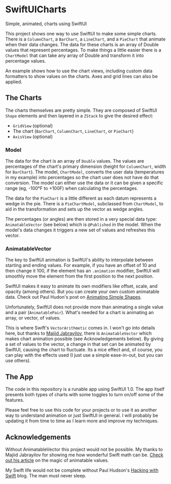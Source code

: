# SwiftUICharts
Simple, animated, charts using SwiftUI

This project shows one way to use SwiftUI to make some simple charts. There is a `ColumnChart`, a `BarChart`, a `LineChart`, and a `PieChart` that animate when their data changes. The data for these charts is an array of Double values that represent percentages. To make things a little easier there is a `ChartModel` that can take any array of Double and transform it into percentage values.

An example shows how to use the chart views, including custom data formatters to show values on the charts. Axes and grid lines can also be applied.

## The Charts

The charts themselves are pretty simple. They are composed of SwiftUI `Shape` elements and then layered in a `ZStack` to give the desired effect:
* `GridView` (optional)
* The chart (`BarChart`, `ColumnChart`, `LineChart`, or `PieChart`)
* `AxisView` (optional)

### Model

The data for the chart is an array of `Double` values. The values are percentages of the chart's primary dimension (height for `ColumnChart`, width for `BarChart`). The model, `ChartModel`, converts the user data (temperatures in my example) into percentages so the chart user does not have do that conversion. The model can either use the data or it can be given a specific range (eg, -100°F to +100F) when calculating the percentages.

The data for the `PieChart` is a little different as each datum represents a wedge in the pie. There is a `PieChartModel`, subclassed from `ChartModel`, to aid in the transformation and sets up the vector as wedge angles.

The percentages (or angles) are then stored in a very special data type: `AnimatableVector` (see below) which is `@Published` in the model. When the model's data changes it triggers a new set of values and refreshes this vector.

### AnimatableVector

The key to SwiftUI animation is SwiftUI's ability to interpolate between starting and ending values. For example, if you have an offset of 10 and then change it 100, if the element has an `.animation` modifier, SwiftUI will smoothly move the element from the first position to the next position.

SwiftUI makes it easy to animate its own modifiers like offset, scale, and opacity (among others). But you can create your own custom animatable data. Check out Paul Hudon's post on [Animating Simple Shapes](https://www.hackingwithswift.com/books/ios-swiftui/animating-simple-shapes-with-animatabledata).

Unfortunately, SwiftUI does not provide more than animating a single value and a pair (`AnimatablePair`). What's needed for a chart is animating an array, or vector, of values.

This is where Swift's `VectorArithmetic` comes in. I won't go into details here, but thanks to [Majiid Jabrayilov](https://swiftwithmajid.com), there is `AnimatableVector` which makes chart animation possible (see Acknowledgements below). By giving a set of values to the vector, a change in that set can be animated by SwiftUI, causing the chart to fluctuate. Its a nice effect and, of course, you can play with the effects used (I just use a simple ease-in-out, but you can use others).

## The App

The code in this repository is a runable app using SwiftUI 1.0. The app itself presents both types of charts with some toggles to turn on/off some of the features.

Please feel free to use this code for your projects or to use it as another way to understand animation or just SwiftUI in general. I will probably be updating it from time to time as I learn more and improve my techniques.


## Acknowledgements

Without AnimatableVector this project would not be possible. My thanks to Majiid Jabrayilov for showing me how wonderful Swift math can be. [Check out his article](https://swiftwithmajid.com/2020/06/17/the-magic-of-animatable-values-in-swiftui/) on the magic of animatable values.

My Swift life would not be complete without Paul Hudson's [Hacking with Swift](http://www.hackingwithswift.com) blog. The man must never sleep.
